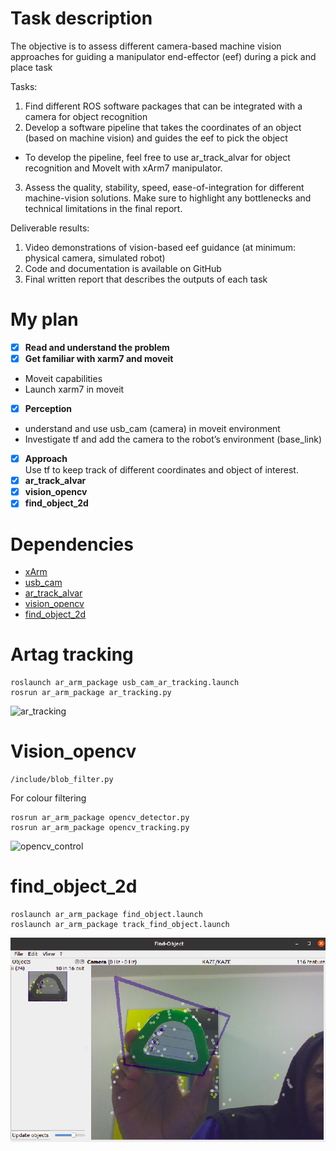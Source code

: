 <a id="top"></a>
# Task description

The objective is to assess different camera-based machine vision approaches for guiding a manipulator end-effector (eef) during a pick and place task

Tasks:
1) Find different ROS software packages that can be integrated with a camera for object recognition
2) Develop a software pipeline that takes the coordinates of an object (based on machine vision) and guides the eef to pick the object
  - To develop the pipeline, feel free to use ar_track_alvar for object recognition and MoveIt with xArm7 manipulator. 
3) Assess the quality, stability, speed, ease-of-integration for different machine-vision solutions. Make sure to highlight any bottlenecks and technical limitations in the final report. 

Deliverable results:
1) Video demonstrations of vision-based eef guidance (at minimum: physical camera, simulated robot)
2) Code and documentation is available on GitHub
3) Final written report that describes the outputs of each task



# My plan
- [x] **Read and understand the problem**
- [x] **Get familiar with xarm7 and moveit**
- Moveit capabilities
-	Launch xarm7 in moveit
- [x] **Perception**
-	understand and use usb_cam (camera) in moveit environment
-	Investigate tf and add the camera to the robot’s environment (base_link)
- [x] **Approach**\
Use tf to keep track of different coordinates and object of interest. 
- [x] **ar_track_alvar**
- [x] **vision_opencv**
- [x] **find_object_2d**

# Dependencies 
- [xArm](https://github.com/xArm-Developer/xarm_ros)
- [usb_cam](http://wiki.ros.org/usb_cam)
- [ar_track_alvar](http://wiki.ros.org/ar_track_alvar)
- [vision_opencv](http://wiki.ros.org/vision_opencv)
- [find_object_2d](http://wiki.ros.org/find_object_2d)

# Artag tracking
```
roslaunch ar_arm_package usb_cam_ar_tracking.launch
rosrun ar_arm_package ar_tracking.py
```
![ar_tracking](https://github.com/SmithSteven22/practical_experiences_in_CE/blob/ims_project/ar_control.gif)

# Vision_opencv
```
/include/blob_filter.py
```
For colour filtering
```
rosrun ar_arm_package opencv_detector.py
rosrun ar_arm_package opencv_tracking.py
```
![opencv_control](https://github.com/SmithSteven22/practical_experiences_in_CE/blob/ims_project/opencv_control.gif)


# find_object_2d
```
roslaunch ar_arm_package find_object.launch
roslaunch ar_arm_package track_find_object.launch
```
![find_object](https://github.com/SmithSteven22/practical_experiences_in_CE/blob/ims_project/find_obj.png)

